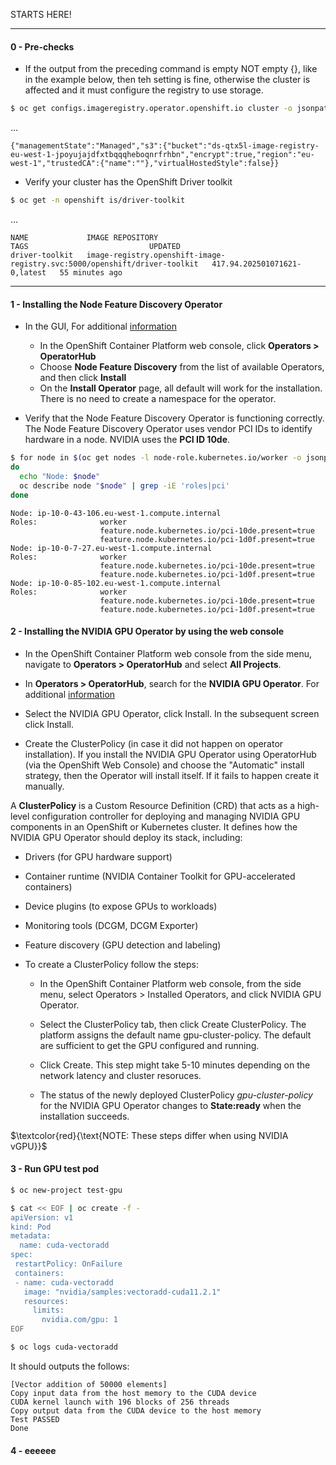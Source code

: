 
STARTS HERE!

----
#### 0 - Pre-checks

- If the output from the preceding command is empty NOT empty {}, like in the example below, then teh setting is fine, otherwise the cluster is affected and it must configure the registry to use storage.
```bash
$ oc get configs.imageregistry.operator.openshift.io cluster -o jsonpath='{.spec.storage}{"\n"}'
```
... 
```text
{"managementState":"Managed","s3":{"bucket":"ds-qtx5l-image-registry-eu-west-1-jpoyujajdfxtbqqqheboqnrfrhbn","encrypt":true,"region":"eu-west-1","trustedCA":{"name":""},"virtualHostedStyle":false}}
```

- Verify your cluster has the OpenShift Driver toolkit

```bash
$ oc get -n openshift is/driver-toolkit
```
...

```text
NAME             IMAGE REPOSITORY                                                            TAGS                           UPDATED
driver-toolkit   image-registry.openshift-image-registry.svc:5000/openshift/driver-toolkit   417.94.202501071621-0,latest   55 minutes ago
```

----

#### 1 - Installing the Node Feature Discovery Operator
- In the GUI, For additional [information](https://docs.redhat.com/en/documentation/openshift_container_platform/4.18/html/specialized_hardware_and_driver_enablement/psap-node-feature-discovery-operator)

  - In the OpenShift Container Platform web console, click **Operators > OperatorHub**
  - Choose **Node Feature Discovery** from the list of available Operators, and then click **Install**
  - On the **Install Operator** page, all default will work for the installation. There is no need to create a namespace for the operator.

- Verify that the Node Feature Discovery Operator is functioning correctly. The Node Feature Discovery Operator uses vendor PCI IDs to identify hardware in a node. NVIDIA uses the **PCI ID 10de**.

```bash
$ for node in $(oc get nodes -l node-role.kubernetes.io/worker -o jsonpath='{.items[*].metadata.name}')
do
  echo "Node: $node"
  oc describe node "$node" | grep -iE 'roles|pci'
done

```

```text
Node: ip-10-0-43-106.eu-west-1.compute.internal
Roles:              worker
                    feature.node.kubernetes.io/pci-10de.present=true
                    feature.node.kubernetes.io/pci-1d0f.present=true
Node: ip-10-0-7-27.eu-west-1.compute.internal
Roles:              worker
                    feature.node.kubernetes.io/pci-10de.present=true
                    feature.node.kubernetes.io/pci-1d0f.present=true
Node: ip-10-0-85-102.eu-west-1.compute.internal
Roles:              worker
                    feature.node.kubernetes.io/pci-10de.present=true
                    feature.node.kubernetes.io/pci-1d0f.present=true
```

#### 2 - Installing the NVIDIA GPU Operator by using the web console
- In the OpenShift Container Platform web console from the side menu, navigate to **Operators > OperatorHub** and select **All Projects**.

- In **Operators > OperatorHub**, search for the **NVIDIA GPU Operator**. For additional [information](https://docs.redhat.com/en/documentation/openshift_container_platform/4.18/html/operators/administrator-tasks#olm-adding-operators-to-a-cluster)

- Select the NVIDIA GPU Operator, click Install. In the subsequent screen click Install.

- Create the ClusterPolicy (in case it did not happen on operator installation). If you install the NVIDIA GPU Operator using OperatorHub (via the OpenShift Web Console) and choose the "Automatic" install strategy, then the Operator will install itself. If it fails to happen create it manually. 

A **ClusterPolicy** is a Custom Resource Definition (CRD) that acts as a high-level configuration controller for deploying and managing NVIDIA GPU components in an OpenShift or Kubernetes cluster. It defines how the NVIDIA GPU Operator should deploy its stack, including:

   - Drivers (for GPU hardware support)
   - Container runtime (NVIDIA Container Toolkit for GPU-accelerated containers)
   - Device plugins (to expose GPUs to workloads)
   - Monitoring tools (DCGM, DCGM Exporter)
   - Feature discovery (GPU detection and labeling)

- To create a ClusterPolicy follow the steps:

   - In the OpenShift Container Platform web console, from the side menu, select Operators > Installed Operators, and click NVIDIA GPU Operator.

   - Select the ClusterPolicy tab, then click Create ClusterPolicy. The platform assigns the default name gpu-cluster-policy. The default are sufficient to get the GPU configured and running.

   - Click Create. This step might take 5-10 minutes depending on the network latency and cluster resoruces.

   - The status of the newly deployed ClusterPolicy *gpu-cluster-policy* for the NVIDIA GPU Operator changes to **State:ready** when the installation succeeds.

$`\textcolor{red}{\text{NOTE: These steps differ when using NVIDIA vGPU}}`$

#### 3 - Run GPU test pod

```bash
$ oc new-project test-gpu
```

```bash
$ cat << EOF | oc create -f -
apiVersion: v1
kind: Pod
metadata:
  name: cuda-vectoradd
spec:
 restartPolicy: OnFailure
 containers:
 - name: cuda-vectoradd
   image: "nvidia/samples:vectoradd-cuda11.2.1"
   resources:
     limits:
       nvidia.com/gpu: 1
EOF
```

```bash
$ oc logs cuda-vectoradd
```

It should outputs the follows:

```text
[Vector addition of 50000 elements]
Copy input data from the host memory to the CUDA device
CUDA kernel launch with 196 blocks of 256 threads
Copy output data from the CUDA device to the host memory
Test PASSED
Done
````

#### 4 - eeeeee
